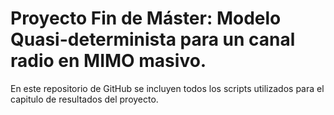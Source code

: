 # Proyecto Fin de Máster: Modelo Quasi-determinista para un canal radio en MIMO masivo.

En este repositorio de GitHub se incluyen todos los scripts utilizados para el capitulo de resultados del proyecto.
